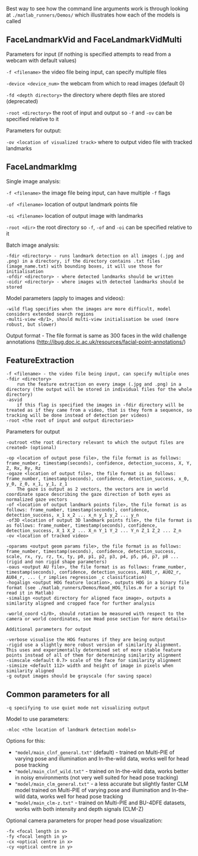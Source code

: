 Best way to see how the command line arguments work is through looking at `./matlab_runners/Demos/` which illustrates how each of the models is called

## FaceLandmarkVid and FaceLandmarkVidMulti

Parameters for input (if nothing is specified attempts to read from a webcam with default values)

   `-f <filename>` the video file being input, can specify multiple files

   `-device <device_num>` the webcam from which to read images (default 0)

   `-fd <depth directory>` the directory where depth files are stored (deprecated)

   `-root <directory>` the root of input and output so `-f` and `-ov` can be specified relative to it

Parameters for output:

   `-ov <location of visualized track>` where to output video file with tracked landmarks

## FaceLandmarkImg

Single image analysis:

   `-f <filename>` the image file being input, can have multiple `-f` flags

   `-of <filename>` location of output landmark points file

   `-oi <filename>` location of output image with landmarks

   `-root <dir>` the root directory so `-f`, `-of` and `-oi` can be specified relative to it

Batch image analysis:
	
    -fdir <directory> - runs landmark detection on all images (.jpg and .png) in a directory, if the directory contains .txt files (image_name.txt) with bounding boxes, it will use those for initialisation
    -ofdir <directory> - where detected landmarks should be written
    -oidir <directory> - where images with detected landmarks should be stored

Model parameters (apply to images and videos):

    -wild flag specifies when the images are more difficult, model considers extended search regions
    -multi-view <0/1>, should multi-view initialisation be used (more robust, but slower)

Output format - The file format is same as 300 faces in the wild challenge annotations (http://ibug.doc.ic.ac.uk/resources/facial-point-annotations/)

## FeatureExtraction

    -f <filename> - the video file being input, can specify multiple ones
    -fdir <directory>
        run the feature extraction on every image (.jpg and .png) in a directory (the output will be stored in individual files for the whole directory)
    -asvid 
        if this flag is specified the images in -fdir directory will be treated as if they came from a video, that is they form a sequence, so tracking will be done instead of detection per videos)
    -root <the root of input and output directories>
	
Parameters for output

	-outroot <the root directory relevant to which the output files are created> (optional)
	
	-op <location of output pose file>, the file format is as follows: frame_number, timestamp(seconds), confidence, detection_success, X, Y, Z, Rx, Ry, Rz
	-ogaze <location of output file>, the file format is as follows: frame_number, timestamp(seconds), confidence, detection_success, x_0, y_0, z_0, x_1, y_1, z_1
		The gaze is output as 2 vectors, the vectors are in world coordinate space describing the gaze direction of both eyes as normalized gaze vectors
	-of <location of output landmark points file>, the file format is as follows: frame_number, timestamp(seconds), confidence, detection_success, x_1 x_2 ... x_n y_1 y_2 ... y_n
	-of3D <location of output 3D landmark points file>, the file format is as follows: frame_number, timestamp(seconds), confidence, detection_success, X_1 X_2 ... X_n Y_1 Y_2 ... Y_n Z_1 Z_2 ... Z_n
	-ov <location of tracked video>

	-oparams <output geom params file>, the file format is as follows: frame_number, timestamp(seconds), confidence, detection_success, scale, rx, ry, rz, tx, ty, p0, p1, p2, p3, p4, p5, p6, p7, p8 ... (rigid and non rigid shape parameters)
	-oaus <output AU file>, the file format is as follows: frame_number, timestamp(seconds), confidence, detection_success, AU01_r, AU02_r, AU04_r, ... (_r implies regression _c classification)
	-hogalign <output HOG feature location>, outputs HOG in a binary file format (see ./matlab_runners/Demos/Read_HOG_files.m for a script to read it in Matlab)
	-simalign <output directory for aligned face image>, outputs a similarity aligned and cropped face for further analysis

	-world_coord <1/0>, should rotation be measured with respect to the camera or world coordinates, see Head pose section for more details>

	Additional parameters for output
	
	-verbose visualise the HOG features if they are being output
	-rigid use a slightly more robust version of similarity alignment. This uses and experimentally determined set of more stable feature points instead of all of them for determining similarity alignment
	-simscale <default 0.7> scale of the face for similarity alignment
	-simsize <default 112> width and height of image in pixels when similarity aligned
	-g output images should be grayscale (for saving space)
## Common parameters for all

    -q specifying to use quiet mode not visualizing output

Model to use parameters:

    -mloc <the location of landmark detection models>

  Options for this:
        
- `"model/main_clnf_general.txt"` (default) - trained on Multi-PIE of varying pose and illumination and In-the-wild data, works well for head pose tracking
- `"model/main_clnf_wild.txt"` - trained on In-the-wild data, works better in noisy environments (not very well suited for head pose tracking)
- `"model/main_clm_general.txt"` - a less accurate but slightly faster CLM model trained on Multi-PIE of varying pose and illumination and In-the-wild data, works well for head pose tracking
- `"model/main_clm-z.txt"` - trained on Multi-PIE and BU-4DFE datasets, works with both intensity and depth signals (CLM-Z)

Optional camera parameters for proper head pose visualization:

	-fx <focal length in x>
	-fy <focal length in y>
	-cx <optical centre in x> 
	-cy <optical centre in y>